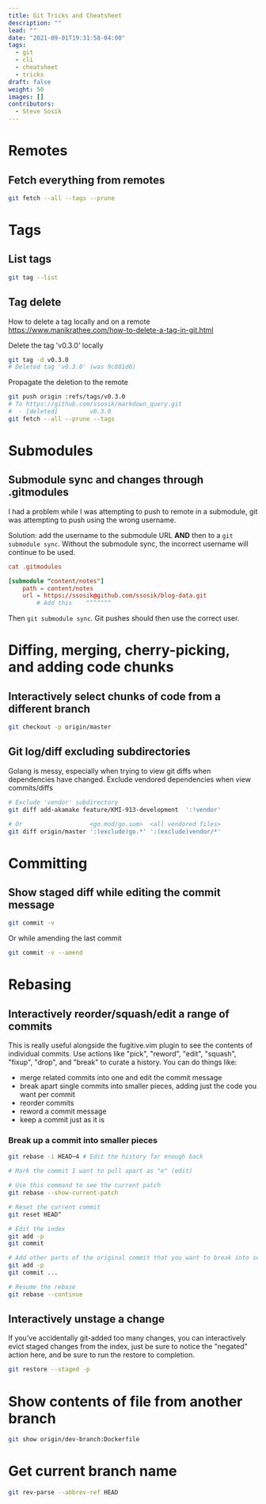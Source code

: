 ```yaml
---
title: Git Tricks and Cheatsheet
description: ""
lead: ""
date: "2021-09-01T19:31:58-04:00"
tags:
  - git
  - cli
  - cheatsheet
  - tricks
draft: false
weight: 50
images: []
contributors:
  - Steve Sosik
---
```


# Remotes

## Fetch everything from remotes

```bash
git fetch --all --tags --prune
```

# Tags

## List tags

```bash
git tag --list
```

## Tag delete

How to delete a tag locally and on a remote
https://www.manikrathee.com/how-to-delete-a-tag-in-git.html

Delete the tag 'v0.3.0' locally
```bash
git tag -d v0.3.0
# Deleted tag 'v0.3.0' (was 9c881d6)
```

Propagate the deletion to the remote
```bash
git push origin :refs/tags/v0.3.0
# To https://github.com/ssosik/markdown_query.git
#  - [deleted]         v0.3.0
git fetch --all --prune --tags
```

# Submodules

## Submodule sync and changes through .gitmodules

I had a problem while I was attempting to push to remote in a submodule, git
was attempting to push using the wrong username.

Solution: add the username to the submodule URL **AND** then to a `git submodule
sync`. Without the submodule sync, the incorrect username will continue to be
used.

```toml
cat .gitmodules

[submodule "content/notes"]
	path = content/notes
	url = https://ssosik@github.com/ssosik/blog-data.git
        # Add this    ^^^^^^^
```

Then `git submodule sync`. Git pushes should then use the correct user.

# Diffing, merging, cherry-picking, and adding code chunks

## Interactively select chunks of code from a different branch

```bash
git checkout -p origin/master
```

## Git log/diff excluding subdirectories

Golang is messy, especially when trying to view git diffs when dependencies have
changed. Exclude vendored dependencies when view commits/diffs

```bash
# Exclude 'vendor' subdirectory
git diff add-akamake feature/KMI-913-development  ':!vendor'

# Or                   <go.mod/go.sum>  <all vendored files>
git diff origin/master ':(exclude)go.*' ':(exclude)vendor/*'
```

# Committing

## Show staged diff while editing the commit message

```bash
git commit -v
```

Or while amending the last commit
```bash
git commit -v --amend
```

# Rebasing

## Interactively reorder/squash/edit a range of commits

This is really useful alongside the fugitive.vim plugin to see the contents of
individual commits. Use actions like "pick", "reword", "edit", "squash",
"fixup", "drop", and "break" to curate a history. You can do things like:
- merge related commits into one and edit the commit message
- break apart single commits into smaller pieces, adding just the code you want
    per commit
- reorder commits
- reword a commit message
- keep a commit just as it is

### Break up a commit into smaller pieces

```bash
git rebase -i HEAD~4 # Edit the history far enough back

# Mark the commit I want to pull apart as "e" (edit)

# Use this command to see the current patch
git rebase --show-current-patch

# Reset the current commit
git reset HEAD^

# Edit the index
git add -p
git commit

# Add other parts of the original commit that you want to break into separate commits
git add -p
git commit ...

# Resume the rebase
git rebase --continue
```

## Interactively unstage a change

If you've accidentally git-added too many changes, you can interactively evict
staged changes from the index, just be sure to notice the "negated" action here,
and be sure to run the restore to completion.

```bash
git restore --staged -p
```

# Show contents of file from another branch

```bash
git show origin/dev-branch:Dockerfile
```

# Get current branch name

```bash
git rev-parse --abbrev-ref HEAD
```
